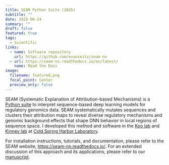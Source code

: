 ```yaml
---
title: SEAM Python Suite (2025)
subtitle: ""
date: 2025-06-24
summary: ""
draft: false
featured: true
tags:
  - Scientific
links:
  - name: Software repository
    url: https://github.com/evanseitz/seam-nn
  - url: https://seam-nn.readthedocs.io/en/latest/
    name: Read the Docs
image:
  filename: featured.png
  focal_point: Center
  preview_only: false
---
```


SEAM (Systematic Explanation of Attribution-based Mechanisms) is a [Python suite](https://github.com/evanseitz/seam-nn) to interpret sequence-based deep learning models for regulatory genomics data. SEAM systematically mutates sequences and clusters their attribution maps to reveal diverse regulatory mechanisms and genomic background effects that shape DNN behavior in local regions of sequence space. I developed this method and software in the [Koo lab](https://koolab.cshl.edu/) and [Kinney lab](https://kinneylab.labsites.cshl.edu/) at [Cold Spring Harbor Laboratory](https://www.cshl.edu/).

For installation instructions, tutorials, and documentation, please refer to the SEAM website, https://seam-nn.readthedocs.io/. For an extended discussion of this approach and its applications, please refer to our [manuscript](https://openreview.net/forum?id=PtjMeyHcTt).